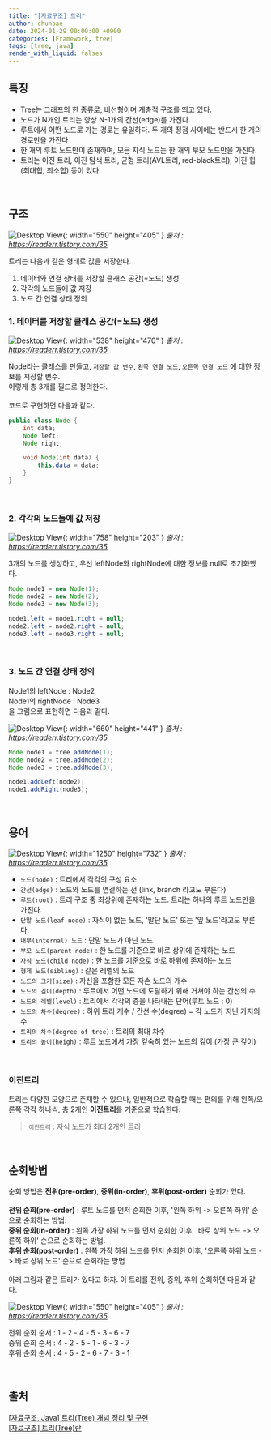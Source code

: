 ```yaml
---
title: "[자료구조] 트리"
author: chunbae
date: 2024-01-29 00:00:00 +0900
categories: [Framework, tree]
tags: [tree, java]
render_with_liquid: falses
---
```


## 특징

- Tree는 그래프의 한 종류로, 비선형이며 계층적 구조를 띄고 있다.
- 노드가 N개인 트리는 항상 N-1개의 간선(edge)를 가진다.
- 루트에서 어떤 노드로 가는 경로는 유일하다. 두 개의 정점 사이에는 반드시 한 개의 경로만을 가진다
- 한 개의 루트 노드만이 존재하며, 모든 자식 노드는 한 개의 부모 노드만을 가진다.
- 트리는 이진 트리, 이진 탐색 트리, 균형 트리(AVL트리, red-black트리), 이진 힙(최대힙, 최소힙) 등이 있다.

<br>

## 구조

![Desktop View](/assets/img/[자료구조]트리/img01.png){: width="550" height="405" }
_출처 : https://readerr.tistory.com/35_

트리는 다음과 같은 형태로 값을 저장한다.

1. 데이터와 연결 상태를 저장할 클래스 공간(=노드) 생성
2. 각각의 노드들에 값 저장
3. 노드 간 연결 상태 정의


### 1. 데이터를 저장할 클래스 공간(=노드) 생성

![Desktop View](/assets/img/[자료구조]트리/img02.png){: width="538" height="470" }
_출처 : https://readerr.tistory.com/35_

Node라는 클래스를 만들고, `저장할 값 변수`, `왼쪽 연결 노드`, `오른쪽 연결 노드` 에 대한 정보를 저장할 변수.<br>이렇게 총 3개를 필드로 정의한다.
<br>
<br>
코드로 구현하면 다음과 같다.

```java
public class Node {
    int data;
    Node left;
    Node right;

    void Node(int data) {
        this.data = data;
    }
}
```

<br>

### 2. 각각의 노드들에 값 저장

![Desktop View](/assets/img/[자료구조]트리/img03.png){: width="758" height="203" }
_출처 : https://readerr.tistory.com/35_

3개의 노드를 생성하고, 우선 leftNode와 rightNode에 대한 정보를 null로 초기화했다.

```java
Node node1 = new Node(1);
Node node2 = new Node(2);
Node node3 = new Node(3);

node1.left = node1.right = null;
node2.left = node2.right = null;
node3.left = node3.right = null;
```

<br>

### 3. 노드 간 연결 상태 정의

Node1의 leftNode : Node2<br>Node1의 rightNode : Node3<br>을 그림으로 표현하면 다음과 같다.

![Desktop View](/assets/img/[자료구조]트리/img04.png){: width="660" height="441" }
_출처 : https://readerr.tistory.com/35_

```java
Node node1 = tree.addNode(1);
Node node2 = tree.addNode(2);
Node node3 = tree.addNode(3);

node1.addLeft(node2);
node1.addRight(node3);
```

<br>

## 용어

![Desktop View](/assets/img/[자료구조]트리/img05.png){: width="1250" height="732" }
_출처 : https://readerr.tistory.com/35_

- `노드(node)` : 트리에서 각각의 구성 요소
- `간선(edge)` : 노드와 노드를 연결하는 선 (link, branch 라고도 부른다)
- `루트(root)` : 트리 구조 중 최상위에 존재하는 노드. 트리는 하나의 루트 노드만을 가진다.
- `단말 노드(leaf node)` : 자식이 없는 노드, '말단 노드' 또는 '잎 노드'라고도 부른다.
- `내부(internal) 노드` : 단말 노드가 아닌 노드
- `부모 노드(parent node)` : 한 노드를 기준으로 바로 상위에 존재하는 노드
- `자식 노드(child node)` : 한 노드를 기준으로 바로 하위에 존재하는 노드
- `형제 노드(sibling)` : 같은 레벨의 노드
- `노드의 크기(size)` : 자신을 포함한 모든 자손 노드의 개수
- `노드의 깊이(depth)` : 루트에서 어떤 노드에 도달하기 위해 거쳐야 하는 간선의 수
- `노드의 레벨(level)` : 트리에서 각각의 층을 나타내는 단어(루트 노드 : 0)
- `노드의 차수(degree)` : 하위 트리 개수 / 간선 수(degree) = 각 노드가 지닌 가지의 수
- `트리의 차수(degree of tree)` : 트리의 최대 차수
- `트리의 높이(heigh)` : 루트 노드에서 가장 깊숙히 있는 노드의 깊이 (가장 큰 깊이)

<br>

### 이진트리

트리는 다양한 모양으로 존재할 수 있으나, 일반적으로 학습할 때는 편의를 위해 왼쪽/오른쪽 각각 하나씩, 총 2개인 **이진트리**를 기준으로 학습한다.

> `이진트리` : 자식 노드가 최대 2개인 트리

<br>

## 순회방법

순회 방법은 **전위(pre-order)**, **중위(in-order)**, **후위(post-order)** 순회가 있다.
<br>
<br>
**전위 순회(pre-order)** : 루트 노드를 먼저 순회한 이후, '왼쪽 하위 -> 오른쪽 하위' 순으로 순회하는 방법.
<br>
**중위 순회(in-order)** : 왼쪽 가장 하위 노드를 먼저 순회한 이후, '바로 상위 노드 -> 오른쪽 하위' 순으로 순회하는 방법.
<br>
**후위 순회(post-order)** : 왼쪽 가장 하위 노드를 먼저 순회한 이후, '오른쪽 하위 노드 -> 바로 상위 노드' 순으로 순회하는 방법
<br>
<br>
아래 그림과 같은 트리가 있다고 하자. 이 트리를 전위, 중위, 후위 순회하면 다음과 같다.

![Desktop View](/assets/img/[자료구조]트리/img01.png){: width="550" height="405" }
_출처 : https://readerr.tistory.com/35_

전위 순회 순서 : 1 - 2 - 4 - 5 - 3 - 6 - 7
<br>
중위 순회 순서 : 4 - 2 - 5 - 1 - 6 - 3 - 7
<br>
후위 순회 순서 : 4 - 5 - 2 - 6 - 7 - 3 - 1

<br>

## 출처

[[자료구조, Java] 트리(Tree) 개념 정리 및 구현](https://readerr.tistory.com/35)
<br>
[[자료구조] 트리(Tree)란](https://gmlwjd9405.github.io/2018/08/12/data-structure-tree.html)